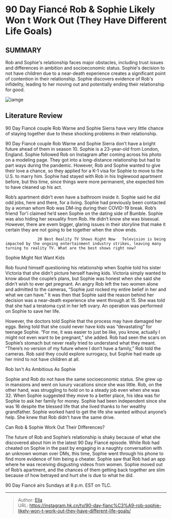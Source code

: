 # 90 Day Fiancé Rob &amp; Sophie Likely Won t Work Out (They Have Different Life Goals)


## SUMMARY 



  Rob and Sophie&#39;s relationship faces major obstacles, including trust issues and differences in ambition and socioeconomic status.   Sophie&#39;s decision to not have children due to a near-death experience creates a significant point of contention in their relationship.   Sophie discovers evidence of Rob&#39;s infidelity, leading to her moving out and potentially ending their relationship for good.  

![iamge](https://static1.srcdn.com/wordpress/wp-content/uploads/2023/11/90-day-fiance-_-rob-sophie-likely-won-t-work-out-they-have-different-life-goals.jpg)

## Literature Review
90 Day Fiancé couple Rob Warne and Sophie Sierra have very little chance of staying together due to these shocking problems in their relationship.




90 Day Fiancé couple Rob Warne and Sophie Sierra don’t have a bright future ahead of them in season 10. Sophie is a 23-year-old from London, England. Sophie followed Rob on Instagram after coming across his photo on a modeling page. They got into a long-distance relationship but had to part ways during the pandemic. However, Rob and Sophie wanted to give their love a chance, so they applied for a K-1 visa for Sophie to move to the U.S. to marry him. Sophie had stayed with Rob in his Inglewood apartment before, but this time, since things were more permanent, she expected him to have cleaned up his act.




Rob’s apartment didn’t even have a bathroom inside it. Sophie said he did odd jobs, here and there, for a living. Sophie had previously been contacted by a woman whom Rob was DM-ing during their COVID-19 break. Rob’s friend Tor’i claimed he’d seen Sophie on the dating side of Bumble. Sophie was also hiding her sexuality from Rob. He didn’t know she was bisexual. However, there are evem bigger, glaring issues in their storyline that make it certain they are not going to be together when the show ends.

                  20 Best Reality TV Shows Right Now   Television is being impacted by the ongoing entertainment industry strikes, leaving many turning to reality TV. What are the best shows right now?    


 Sophie Might Not Want Kids 
          




Rob found himself questioning his relationship when Sophie told his sister Victoria that she didn’t picture herself having kids. Victoria simply wanted to know about the couple’s plans, but Sophie was honest when she said she didn’t wish to ever get pregnant. An angry Rob left the two women alone and admitted to the cameras, “Sophie just rocked my entire belief in her and what we can have.” It was then that Sophie said the reason behind her decision was a near-death experience she went through at 15. She was told that she had a teratoma cyst in her left ovary. An operation was performed on Sophie to save her life.

However, the doctors told Sophie that the process may have damaged her eggs. Being told that she could never have kids was “devastating” for teenage Sophie. “For me, it was easier to just be like, you know, actually I might not even want to be pregnant,” she added. Rob had seen the scars on Sophie’s stomach but never really tried to understand what they meant. “There’s no version of my future where I don’t have a family,” Rob told the cameras. Rob said they could explore surrogacy, but Sophie had made up her mind to not have children at all.






 Rob Isn&#39;t As Ambitious As Sophie 
          

Sophie and Rob do not have the same socioeconomic status. She grew up in mansions and went on luxury vacations since she was little. Rob, on the other hand, was struggling to hold on to a steady job even when she was 32. When Sophie suggested they move to a better place, his idea was for Sophie to ask her family for money. Sophie had been independent since she was 16 despite the blessed life that she lived thanks to her wealthy grandfather. Sophie worked hard to get the life she wanted without anyone’s help. She knew that Rob didn’t have the same drive.



 Can Rob &amp; Sophie Work Out Their Differences? 

 




The future of Rob and Sophie’s relationship is shaky because of what she discovered about him in the latest 90 Day Fiancé episode. While Rob had cheated on Sophie in the past by engaging in a naughty conversation with an unknown woman over DMs, this time, Sophie went through his phone to find more evidence of him being a cheater. Sophie saw that Rob had an app where he was receiving disgusting videos from women. Sophie moved out of Rob’s apartment, and the chances of them getting back together are slim because of how betrayed and hurt she is due to what he did.



90 Day Fiancé airs Sundays at 8 p.m. EST on TLC.






---

> Author: [Ella](https://instagram.hk.cn/)  
> URL: https://instagram.hk.cn/tv/90-day-fianc%C3%A9-rob-sophie-likely-won-t-work-out-they-have-different-life-goals/  

